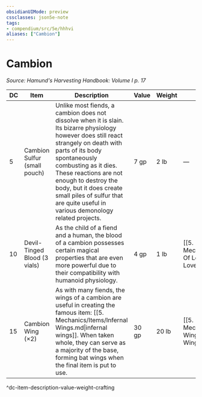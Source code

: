 ```yaml
---
obsidianUIMode: preview
cssclasses: json5e-note
tags:
- compendium/src/5e/hhhvi
aliases: ["Cambion"]
---
```

# Cambion
*Source: Hamund's Harvesting Handbook: Volume I p. 17* 

| DC | Item | Description | Value | Weight | Crafting |
|----|------|-------------|-------|--------|----------|
| 5 | Cambion Sulfur (small pouch) | Unlike most fiends, a cambion does not dissolve when it is slain. Its bizarre physiology however does still react strangely on death with parts of its body spontaneously combusting as it dies. These reactions are not enough to destroy the body, but it does create small piles of sulfur that are quite useful in various demonology related projects. | 7 gp | 2 lb | — |
| 10 | Devil-Tinged Blood (3 vials) | As the child of a fiend and a human, the blood of a cambion possesses certain magical properties that are even more powerful due to their compatibility with humanoid physiology. | 4 gp | 1 lb | [[5. Mechanics/Items/Philter Of Love.md\|Philter of Love]] |
| 15 | Cambion Wing (×2) | As with many fiends, the wings of a cambion are useful in creating the famous item: [[5. Mechanics/Items/Infernal Wings.md\|infernal wings]]. When taken whole, they can serve as a majority of the base, forming bat wings when the final item is put to use. | 30 gp | 20 lb | [[5. Mechanics/Items/Infernal Wings.md\|Infernal Wings]] |
^dc-item-description-value-weight-crafting